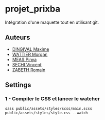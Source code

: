 # projet_prixba

Intégration d'une maquette tout en utilisant git.

## Auteurs

- [DINGIVAL Maxime](https://github.com/Wakksou)
- [WATTIER Morgan](https://github.com/Nagromn)
- [MEAS Pinya](https://github.com/mileina)
- [SECHI Vincent](https://github.com/VincentSechi)
- [ZABETH Romain](https://github.com/Zabesu28)

## Settings
### 1 - Compiler le CSS et lancer le watcher
```sass public/assets/styles/scss/main.scss public/assets/styles/style.css --watch```
